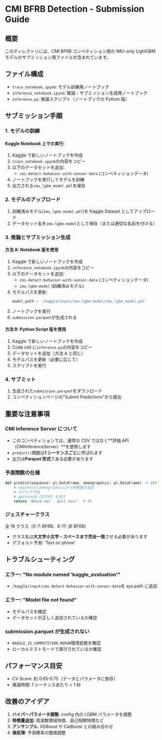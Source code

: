 # CMI BFRB Detection - Submission Guide

## 概要

このディレクトリには、CMI BFRB コンペティション用の IMU-only LightGBM モデルのサブミッション用ファイルが含まれています。

## ファイル構成

- `train_notebook.ipynb`: モデル訓練用ノートブック
- `inference_notebook.ipynb`: 推論・サブミッション生成用ノートブック
- `inference.py`: 推論スクリプト（ノートブックの Python 版）

## サブミッション手順

### 1. モデルの訓練

#### Kaggle Notebook 上での実行:

1. Kaggle で新しいノートブックを作成
2. `train_notebook.ipynb`の内容をコピー
3. 以下のデータセットを追加:
   - `cmi-detect-behavior-with-sensor-data` (コンペティションデータ)
4. ノートブックを実行してモデルを訓練
5. 出力される`imu_lgbm_model.pkl`を保存

### 2. モデルのアップロード

1. 訓練済みモデル(`imu_lgbm_model.pkl`)を Kaggle Dataset としてアップロード
2. データセット名を`imu-lgbm-model`として保存（または適切な名前を付ける）

### 3. 推論とサブミッション生成

#### 方法 A: Notebook 版を使用

1. Kaggle で新しいノートブックを作成
2. `inference_notebook.ipynb`の内容をコピー
3. 以下のデータセットを追加:
   - `cmi-detect-behavior-with-sensor-data` (コンペティションデータ)
   - `imu-lgbm-model` (訓練済みモデル)
4. モデルパスを更新:
   ```python
   model_path = '/kaggle/input/imu-lgbm-model/imu_lgbm_model.pkl'
   ```
5. ノートブックを実行
6. `submission.parquet`が生成される

#### 方法 B: Python Script 版を使用

1. Kaggle で新しいノートブックを作成
2. Code cell に`inference.py`の内容をコピー
3. データセットを追加（方法 A と同じ）
4. モデルパスを更新（必要に応じて）
5. スクリプトを実行

### 4. サブミット

1. 生成された`submission.parquet`をダウンロード
2. コンペティションページの"Submit Predictions"から提出

## 重要な注意事項

### CMI Inference Server について

- このコンペティションでは、通常の CSV ではなく**評価 API（CMIInferenceServer）**を使用します
- `predict()`関数は**1 シーケンスごと**に呼ばれます
- 出力は**Parquet 形式**である必要があります

### 予測関数の仕様

```python
def predict(sequence: pl.DataFrame, demographics: pl.DataFrame) -> str:
    # sequenceとdemographicsから特徴量を抽出
    # モデルで予測
    # gesture名（文字列）を返す
    return 'Above ear - pull hair'  # 例
```

### ジェスチャークラス

全 18 クラス（0-7: BFRB、8-17: 非 BFRB）

- クラス名は**大文字小文字・スペースまで完全一致**させる必要があります
- デフォルト予測: 'Text on phone'

## トラブルシューティング

### エラー: "No module named 'kaggle_evaluation'"

- `/kaggle/input/cmi-detect-behavior-with-sensor-data`を sys.path に追加

### エラー: "Model file not found"

- モデルパスを確認
- データセットが正しく追加されているか確認

### submission.parquet が生成されない

- `KAGGLE_IS_COMPETITION_RERUN`環境変数を確認
- ローカルテストモードで実行されているか確認

## パフォーマンス目安

- CV Score: 約 0.65-0.75（データとパラメータに依存）
- 推論時間: 1 シーケンスあたり < 1 秒

## 改善のアイデア

1. **ハイパーパラメータ調整**: config 内の LGBM パラメータを調整
2. **特徴量追加**: 周波数領域特徴、自己相関特徴など
3. **アンサンブル**: XGBoost や CatBoost との組み合わせ
4. **後処理**: 予測確率の閾値調整
